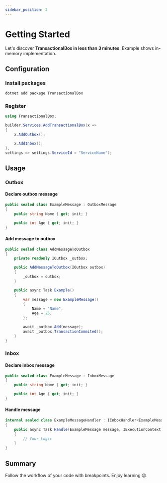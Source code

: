 ```yaml
---
sidebar_position: 2
---
```


# Getting Started

Let's discover **TransactionalBox in less than 3 minutes**.
Example shows in-memory implementation.

## Configuration
### Install packages
```csharp
dotnet add package TransactionalBox
```
### Register
```csharp
using TransactionalBox;
```

```csharp
builder.Services.AddTransactionalBox(x =>
{
    x.AddOutbox();

    x.AddInbox();
},
settings => settings.ServiceId = "ServiceName");
```
## Usage
### Outbox
#### Declare outbox message
```csharp
public sealed class ExampleMessage : OutboxMessage
{
    public string Name { get; init; }

    public int Age { get; init; }
}
```
#### Add message to outbox

```csharp
public sealed class AddMessageToOutbox
{
    private readonly IOutbox _outbox;

    public AddMessageToOutbox(IOutbox outbox) 
    {
        _outbox = outbox;
    }

    public async Task Example()
    {
        var message = new ExampleMessage()
        {
            Name = "Name",
            Age = 25,
        };

        await _outbox.Add(message);
        await _outbox.TransactionCommited();
    }
}
```

### Inbox
#### Declare inbox message
```csharp
public sealed class ExampleMessage : InboxMessage
{
    public string Name { get; init; }

    public int Age { get; init; }
}
```
#### Handle message

```csharp
internal sealed class ExampleMessageHandler : IInboxHandler<ExampleMessage>
{
    public async Task Handle(ExampleMessage message, IExecutionContext executionContext)
    {
        // Your Logic
    }
}
```
## Summary
Follow the workflow of your code with breakpoints. Enjoy learning :stuck_out_tongue_winking_eye:.